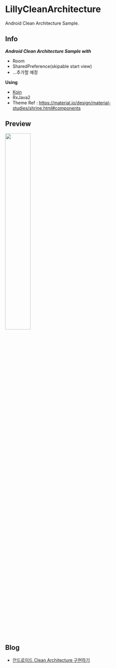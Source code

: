 # LillyCleanArchitecture
Android Clean Architecture Sample.

## Info

***Android Clean Architecture Sample with***
- Room
- SharedPreference(skipable start view)
- ...추가할 예정

 **Using**
  - [Koin](https://github.com/InsertKoinIO/koin)
  - RxJava2
  - Theme Ref : https://material.io/design/material-studies/shrine.html#components


## Preview

<img src = "https://github.com/DDANGEUN/LillyCleanArchitecture/blob/main/LillyCleanArchitecture.gif" width="40%">

　  

## Blog

- [안드로이드 Clean Architecture 구현하기](https://ddangeun.tistory.com/138)
